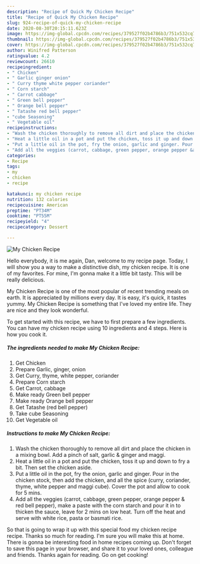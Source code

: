 ```yaml
---
description: "Recipe of Quick My Chicken Recipe"
title: "Recipe of Quick My Chicken Recipe"
slug: 924-recipe-of-quick-my-chicken-recipe
date: 2020-08-30T20:15:11.623Z
image: https://img-global.cpcdn.com/recipes/379527f02b4786b3/751x532cq70/my-chicken-recipe-recipe-main-photo.jpg
thumbnail: https://img-global.cpcdn.com/recipes/379527f02b4786b3/751x532cq70/my-chicken-recipe-recipe-main-photo.jpg
cover: https://img-global.cpcdn.com/recipes/379527f02b4786b3/751x532cq70/my-chicken-recipe-recipe-main-photo.jpg
author: Winifred Patterson
ratingvalue: 4.2
reviewcount: 26610
recipeingredient:
- " Chicken"
- " Garlic ginger onion"
- " Curry thyme white pepper coriander"
- " Corn starch"
- " Carrot cabbage"
- " Green bell pepper"
- " Orange bell pepper"
- " Tatashe red bell pepper"
- "cube Seasoning"
- " Vegetable oil"
recipeinstructions:
- "Wash the chicken thoroughly to remove all dirt and place the chicken in a mixing bowl. Add a pinch of salt, garlic &amp; ginger and maggi."
- "Heat a little oil in a pot and put the chicken, toss it up and down to fry a bit. Then set the chicken aside."
- "Put a little oil in the pot, fry the onion, garlic and ginger. Pour in the chicken stock, then add the chicken, and all the spice (curry, coriander, thyme, white pepper and maggi cube). Cover the pot and allow to cook for 5 mins."
- "Add all the veggies (carrot, cabbage, green pepper, orange pepper &amp; red bell pepper), make a paste with the corn starch and pour it in to thicken the sauce, leave for 2 mins on low heat. Turn off the heat and serve with white rice, pasta or basmati rice."
categories:
- Recipe
tags:
- my
- chicken
- recipe

katakunci: my chicken recipe 
nutrition: 132 calories
recipecuisine: American
preptime: "PT34M"
cooktime: "PT55M"
recipeyield: "4"
recipecategory: Dessert

---
```



![My Chicken Recipe](https://img-global.cpcdn.com/recipes/379527f02b4786b3/751x532cq70/my-chicken-recipe-recipe-main-photo.jpg)

Hello everybody, it is me again, Dan, welcome to my recipe page. Today, I will show you a way to make a distinctive dish, my chicken recipe. It is one of my favorites. For mine, I'm gonna make it a little bit tasty. This will be really delicious.

My Chicken Recipe is one of the most popular of recent trending meals on earth. It is appreciated by millions every day. It is easy, it's quick, it tastes yummy. My Chicken Recipe is something that I've loved my entire life. They are nice and they look wonderful.




To get started with this recipe, we have to first prepare a few ingredients. You can have my chicken recipe using 10 ingredients and 4 steps. Here is how you cook it.

<!--inarticleads1-->

##### The ingredients needed to make My Chicken Recipe:

1. Get  Chicken
1. Prepare  Garlic, ginger, onion
1. Get  Curry, thyme, white pepper, coriander
1. Prepare  Corn starch
1. Get  Carrot, cabbage
1. Make ready  Green bell pepper
1. Make ready  Orange bell pepper
1. Get  Tatashe (red bell pepper)
1. Take cube Seasoning
1. Get  Vegetable oil




<!--inarticleads2-->

##### Instructions to make My Chicken Recipe:

1. Wash the chicken thoroughly to remove all dirt and place the chicken in a mixing bowl. Add a pinch of salt, garlic &amp; ginger and maggi.
1. Heat a little oil in a pot and put the chicken, toss it up and down to fry a bit. Then set the chicken aside.
1. Put a little oil in the pot, fry the onion, garlic and ginger. Pour in the chicken stock, then add the chicken, and all the spice (curry, coriander, thyme, white pepper and maggi cube). Cover the pot and allow to cook for 5 mins.
1. Add all the veggies (carrot, cabbage, green pepper, orange pepper &amp; red bell pepper), make a paste with the corn starch and pour it in to thicken the sauce, leave for 2 mins on low heat. Turn off the heat and serve with white rice, pasta or basmati rice.




So that is going to wrap it up with this special food my chicken recipe recipe. Thanks so much for reading. I'm sure you will make this at home. There is gonna be interesting food in home recipes coming up. Don't forget to save this page in your browser, and share it to your loved ones, colleague and friends. Thanks again for reading. Go on get cooking!
